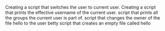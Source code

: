 Creating a script that switches the user to current user.
Creating a script that prints the effective username of the current user.
script that prints all the groups the current user is part of.
script that changes the owner of the file hello to the user betty
script that creates an empty file called hello
